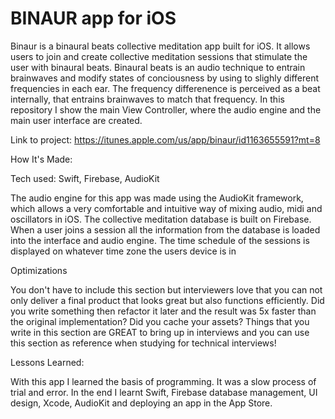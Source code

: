 # BINAUR app for iOS

Binaur is a binaural beats collective meditation app built for iOS. It allows users to join and create collective meditation sessions that stimulate the user with binaural beats. Binaural beats is an audio technique to entrain brainwaves and modify states of conciousness by using to slighly different frequencies in each ear. The frequency differenence is perceived as a beat internally, that entrains brainwaves to match that frequency. In this repository I show the main View Controller, where the audio engine and the main user interface are created.

Link to project: https://itunes.apple.com/us/app/binaur/id1163655591?mt=8

How It's Made:

Tech used: Swift, Firebase, AudioKit

The audio engine for this app was made using the AudioKit framework, which allows a very comfortable and intuitive way of mixing audio, midi and oscillators in iOS. The collective meditation database is built on Firebase. When a user joins a session all the information from the database is loaded into the interface and audio engine. The time schedule of the sessions is displayed on whatever time zone the users device is in

Optimizations

You don't have to include this section but interviewers love that you can not only deliver a final product that looks great but also functions efficiently. Did you write something then refactor it later and the result was 5x faster than the original implementation? Did you cache your assets? Things that you write in this section are GREAT to bring up in interviews and you can use this section as reference when studying for technical interviews!

Lessons Learned:

With this app I learned the basis of programming. It was a slow process of trial and error. In the end I learnt Swift, Firebase database management, UI design, Xcode, AudioKit and deploying an app in the App Store.

